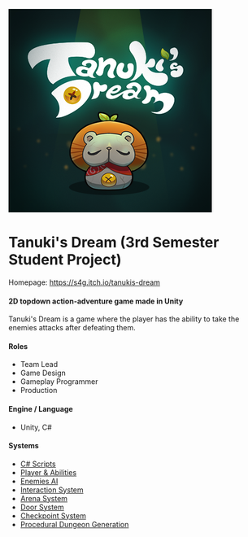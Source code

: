 [![Tanuki's Dream Logo](img/TanukisDreamLogo.png)](https://s4g.itch.io/tanukis-dream)

# Tanuki's Dream (3rd Semester Student Project)

Homepage: https://s4g.itch.io/tanukis-dream

#### 2D topdown action-adventure game made in Unity

Tanuki's Dream is a game where the player has the ability to take the enemies attacks after defeating them. 

#### Roles
- Team Lead
- Game Design
- Gameplay Programmer
- Production

#### Engine / Language
- Unity, C#

#### Systems
- [C# Scripts](./Source/Assets/MainGame/Scripts)
- [Player & Abilities](./Source/Assets/MainGame/Scripts/Player)
- [Enemies AI](./Source/Assets/MainGame/Scripts/Enemies)
- [Interaction System](./Source/Assets/MainGame/Scripts/InteractionSystem)
- [Arena System](./Source/Assets/MainGame/Scripts/Enemies)
- [Door System](./Source/Assets/MainGame/Scripts/DoorSystem)
- [Checkpoint System](./Source/Assets/MainGame/Scripts/CheckpointSystem)
- [Procedural Dungeon Generation](./Source/Assets/MainGame/Scripts/ProceduralGeneration)
